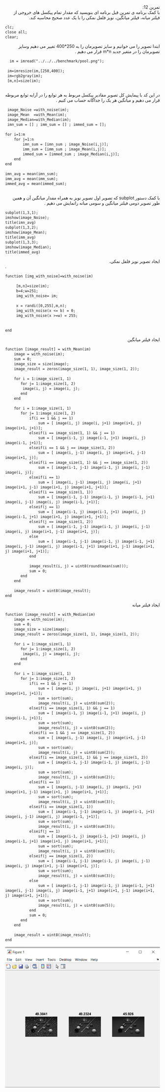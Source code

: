 <div dir ="rtl">

تمرین 12:<br/>
    با کمک برنامه ی تمرین قبل برنامه ای بنویسید که مقدار تمام پیکسل های خروجی از فیلتر میانه، فیلتر میانگین، نویز فلفل نمکی را با یک عدد صحیح محاسبه کند.  <br/>

</div>

```
clc;
close all;
clear;
``` 
<div dir ="rtl">
ابتدا تصویر را می خوانیم  و سایز تصویرمان را به 250*400 تغییر  می دهیم وسایز تصویرمان را در متغیر جدید m*n قرار می دهیم .  <br/>
</div>

```
  im = imread("../../../benchmark/pool.png");

 im=imresize(im,[250,400]);
 im=rgb2gray(im);
 [m,n]=size(im);
 
```
<div dir ="rtl">
در این کد با پیمایش کل تصویر  مقادیر پیکسل مربوط به هر توابع را در  آرایه توابع مربوطه قرار می دهیم و میانگین هر یک را جداگانه حساب می کنیم . <br/>
</div>

```
 image_Noise =with_noise(im);
 image_Mean  =with_Mean(im);
 image_Median=with_Median(im);
 imn_sum = [] ; imm_sum = [] ; immed_sum = [];

for i=1:m
    for j=1:n
        imn_sum = [imn_sum ; image_Noise(i,j)];
        imm_sum = [imm_sum ; image_Mean(i,j)];
        immed_sum = [immed_sum ; image_Median(i,j)];
    end 
end

imn_avg = mean(imn_sum);
imm_avg = mean(imm_sum);
immed_avg = mean(immed_sum);


```

<div dir ="rtl">
 با کمک دستور subplot که تصویر اول تصویر نویز به همراه مفدار میانگبن آن و همین طور تصویر دومی فیلتر میانگین و سومی مبانه رانمایش می دهیم  .<br/>
</div>

```
subplot(1,3,1);
imshow(image_Noise);
title(imn_avg)
subplot(1,3,2);
imshow(image_Mean);
title(imm_avg)
subplot(1,3,3);
imshow(image_Median);
title(immed_avg)
```
<div dir ="rtl">
 ایجاد تصویر نویز فلفل نمکی.<br/>
</div>.

```
function [img_with_noise]=with_noise(im)
    
     [m,n]=size(im);
     b=4;w=251;  
     img_with_noise= im; 
     
     x = randi([0,255],m,n);  
     img_with_noise(x <= b) = 0;  
     img_with_noise(x >=w) = 255;

  
end
```
<div dir ="rtl">
 ایجاد فیلتر میانگین <br/>
</div>

```
function [image_result] = with_Mean(im)
    image = with_noise(im);
    sum = 0;
    image_size = size(image);
    image_result = zeros(image_size(1, 1), image_size(1, 2));

    for i = 1:image_size(1, 1)
       for j= 1:image_size(1, 2)
        image(i, j) = image(i, j);
       end
    end

    for i = 1:image_size(1, 1)
       for j= 1:image_size(1, 2)
           if(i == 1 && j == 1)
               sum = [ image(i, j) image(i, j+1) image(i+1, j) image(i+1, j+1)];
           elseif(i == image_size(1, 1) && j == 1)
               sum = [ image(i-1, j) image(i-1, j+1) image(i, j) image(i-1, j+1)];
           elseif(i == 1 && j == image_size(1, 2))
               sum = [ image(i, j-1) image(i, j) image(i+1, j-1) image(i+1, j)];
           elseif(i == image_size(1, 1) && j == image_size(1, 2))
               sum = [ image(i-1, j-1) image(i-1, j) image(i, j-1) image(i, j)];
           elseif(i == 1)
               sum = [ image(i, j-1) image(i, j) image(i, j+1) image(i+1, j-1) image(i+1, j) image(i+1, j+1)];
           elseif(i == image_size(1, 1))
               sum = [ image(i-1, j-1) image(i-1, j) image(i-1, j+1) image(i, j-1) image(i, j) image(i-1, j+1)];
           elseif(j == 1)
               sum = [ image(i-1, j) image(i-1, j+1) image(i, j) image(i-1, j+1) image(i+1, j) image(i+1, j+1)];
           elseif(j == image_size(1, 2))
               sum = [ image(i-1, j-1) image(i-1, j) image(i, j-1) image(i, j) image(i+1, j-1) image(i+1, j)];
           else
               sum = [ image(i-1, j-1) image(i-1, j) image(i-1, j+1) image(i, j-1) image(i, j) image(i-1, j+1) image(i+1, j-1) image(i+1, j) image(i+1, j+1)];
           end

           image_result(i, j) = uint8(round(mean(sum)));
           sum = 0;
       end
    end
    
    image_result = uint8(image_result);
end
```
<div dir ="rtl">
 ایجاد فیلتر میانه <br/>
</div>

```
function [image_result] = with_Median(im)
    image = with_noise(im);
    sum = 0;
    image_size = size(image);
    image_result = zeros(image_size(1, 1), image_size(1, 2));

    for i = 1:image_size(1, 1)
       for j= 1:image_size(1, 2)
        image(i, j) = image(i, j);
       end
    end

    for i = 1:image_size(1, 1)
       for j= 1:image_size(1, 2)
           if(i == 1 && j == 1)
               sum = [ image(i, j) image(i, j+1) image(i+1, j) image(i+1, j+1)];
               sum = sort(sum);
               image_result(i, j) = uint8(sum(2));
           elseif(i == image_size(1, 1) && j == 1)
               sum = [ image(i-1, j) image(i-1, j+1) image(i, j) image(i-1, j+1)];
               sum = sort(sum);
               image_result(i, j) = uint8(sum(2));
           elseif(i == 1 && j == image_size(1, 2))
               sum = [ image(i, j-1) image(i, j) image(i+1, j-1) image(i+1, j)];
               sum = sort(sum);
               image_result(i, j) = uint8(sum(2));
           elseif(i == image_size(1, 1) && j == image_size(1, 2))
               sum = [ image(i-1, j-1) image(i-1, j) image(i, j-1) image(i, j)];
               sum = sort(sum);
               image_result(i, j) = uint8(sum(2));
           elseif(i == 1)
               sum = [ image(i, j-1) image(i, j) image(i, j+1) image(i+1, j-1) image(i+1, j) image(i+1, j+1)];
               sum = sort(sum);
               image_result(i, j) = uint8(sum(3));
           elseif(i == image_size(1, 1))
               sum = [ image(i-1, j-1) image(i-1, j) image(i-1, j+1) image(i, j-1) image(i, j) image(i-1, j+1)];
               sum = sort(sum);
               image_result(i, j) = uint8(sum(3));
           elseif(j == 1)
               sum = [ image(i-1, j) image(i-1, j+1) image(i, j) image(i-1, j+1) image(i+1, j) image(i+1, j+1)];
               sum = sort(sum);
               image_result(i, j) = uint8(sum(3));
           elseif(j == image_size(1, 2))
               sum = [ image(i-1, j-1) image(i-1, j) image(i, j-1) image(i, j) image(i+1, j-1) image(i+1, j)];
               sum = sort(sum);
               image_result(i, j) = uint8(sum(3));
           else
               sum = [ image(i-1, j-1) image(i-1, j) image(i-1, j+1) image(i, j-1) image(i, j) image(i-1, j+1) image(i+1, j-1) image(i+1, j) image(i+1, j+1)];
               sum = sort(sum);
               image_result(i, j) = uint8(sum(5));
           end      
           sum = 0;
       end
    end
    
    image_result = uint8(image_result);
end

```

![out](https://github.com/semnan-university-ai/image-processing-class/blob/main/excersiecs/FatemehSeyfi/12/12.png)

